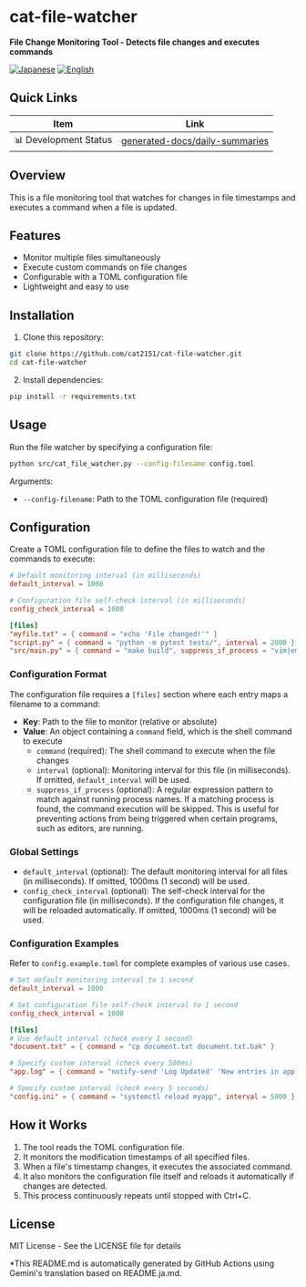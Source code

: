# cat-file-watcher

**File Change Monitoring Tool - Detects file changes and executes commands**

<p align="left">
  <a href="README.ja.md"><img src="https://img.shields.io/badge/🇯🇵-Japanese-red.svg" alt="Japanese"></a>
  <a href="README.md"><img src="https://img.shields.io/badge/🇺🇸-English-blue.svg" alt="English"></a>
</p>

## Quick Links
| Item | Link |
|------|--------|
| 📊 Development Status | [generated-docs/daily-summaries](generated-docs/daily-summaries) |

## Overview

This is a file monitoring tool that watches for changes in file timestamps and executes a command when a file is updated.

## Features

- Monitor multiple files simultaneously
- Execute custom commands on file changes
- Configurable with a TOML configuration file
- Lightweight and easy to use

## Installation

1. Clone this repository:
```bash
git clone https://github.com/cat2151/cat-file-watcher.git
cd cat-file-watcher
```

2. Install dependencies:
```bash
pip install -r requirements.txt
```

## Usage

Run the file watcher by specifying a configuration file:

```bash
python src/cat_file_watcher.py --config-filename config.toml
```

Arguments:
- `--config-filename`: Path to the TOML configuration file (required)

## Configuration

Create a TOML configuration file to define the files to watch and the commands to execute:

```toml
# Default monitoring interval (in milliseconds)
default_interval = 1000

# Configuration file self-check interval (in milliseconds)
config_check_interval = 1000

[files]
"myfile.txt" = { command = "echo 'File changed!'" }
"script.py" = { command = "python -m pytest tests/", interval = 2000 }
"src/main.py" = { command = "make build", suppress_if_process = "vim|emacs|code" }
```

### Configuration Format

The configuration file requires a `[files]` section where each entry maps a filename to a command:

- **Key**: Path to the file to monitor (relative or absolute)
- **Value**: An object containing a `command` field, which is the shell command to execute
  - `command` (required): The shell command to execute when the file changes
  - `interval` (optional): Monitoring interval for this file (in milliseconds). If omitted, `default_interval` will be used.
  - `suppress_if_process` (optional): A regular expression pattern to match against running process names. If a matching process is found, the command execution will be skipped. This is useful for preventing actions from being triggered when certain programs, such as editors, are running.

### Global Settings

- `default_interval` (optional): The default monitoring interval for all files (in milliseconds). If omitted, 1000ms (1 second) will be used.
- `config_check_interval` (optional): The self-check interval for the configuration file (in milliseconds). If the configuration file changes, it will be reloaded automatically. If omitted, 1000ms (1 second) will be used.

### Configuration Examples

Refer to `config.example.toml` for complete examples of various use cases.

```toml
# Set default monitoring interval to 1 second
default_interval = 1000

# Set configuration file self-check interval to 1 second
config_check_interval = 1000

[files]
# Use default interval (check every 1 second)
"document.txt" = { command = "cp document.txt document.txt.bak" }

# Specify custom interval (check every 500ms)
"app.log" = { command = "notify-send 'Log Updated' 'New entries in app.log'", interval = 500 }

# Specify custom interval (check every 5 seconds)
"config.ini" = { command = "systemctl reload myapp", interval = 5000 }
```

## How it Works

1. The tool reads the TOML configuration file.
2. It monitors the modification timestamps of all specified files.
3. When a file's timestamp changes, it executes the associated command.
4. It also monitors the configuration file itself and reloads it automatically if changes are detected.
5. This process continuously repeats until stopped with Ctrl+C.

## License

MIT License - See the LICENSE file for details

*This README.md is automatically generated by GitHub Actions using Gemini's translation based on README.ja.md.
